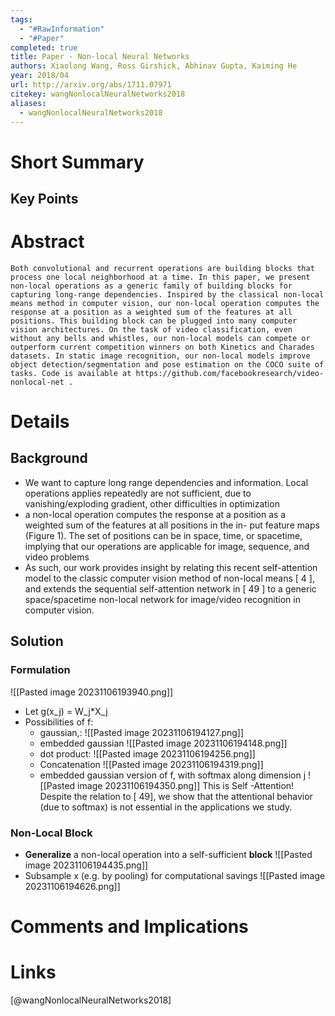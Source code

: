```yaml
---
tags:
  - "#RawInformation"
  - "#Paper"
completed: true
title: Paper - Non-local Neural Networks
authors: Xiaolong Wang, Ross Girshick, Abhinav Gupta, Kaiming He
year: 2018/04
url: http://arxiv.org/abs/1711.07971
citekey: wangNonlocalNeuralNetworks2018
aliases:
  - wangNonlocalNeuralNetworks2018
---
```


# Short Summary

## Key Points

# Abstract
```
Both convolutional and recurrent operations are building blocks that process one local neighborhood at a time. In this paper, we present non-local operations as a generic family of building blocks for capturing long-range dependencies. Inspired by the classical non-local means method in computer vision, our non-local operation computes the response at a position as a weighted sum of the features at all positions. This building block can be plugged into many computer vision architectures. On the task of video classification, even without any bells and whistles, our non-local models can compete or outperform current competition winners on both Kinetics and Charades datasets. In static image recognition, our non-local models improve object detection/segmentation and pose estimation on the COCO suite of tasks. Code is available at https://github.com/facebookresearch/video-nonlocal-net .
```
# Details
## Background
- We want to capture long range dependencies and information. Local operations applies repeatedly are not sufficient, due to vanishing/exploding gradient, other difficulties in optimization
- a non-local operation computes the response at a position as a weighted sum of the features at all positions in the in- put feature maps (Figure 1). The set of positions can be in space, time, or spacetime, implying that our operations are applicable for image, sequence, and video problems
- As such, our work provides insight by relating this recent self-attention model to the classic computer vision method of non-local means [ 4 ], and extends the sequential self-attention network in [ 49 ] to a generic space/spacetime non-local network for image/video recognition in computer vision.

## Solution

### Formulation
![[Pasted image 20231106193940.png]]
* Let g(x_j) = W_j\*X_j 
* Possibilities of f:
	- gaussian,: ![[Pasted image 20231106194127.png]]
	- embedded gaussian ![[Pasted image 20231106194148.png]]
	- dot product: ![[Pasted image 20231106194256.png]]
	- Concatenation ![[Pasted image 20231106194319.png]]
	- embedded gaussian version of f, with softmax along dimension j ![[Pasted image 20231106194350.png]]
This is Self -Attention!
Despite the relation to \[ 49], we show that the attentional behavior (due to softmax) is not essential in the applications we study.

### Non-Local Block
- **Generalize** a non-local operation into a self-sufficient **block**
![[Pasted image 20231106194435.png]]
- Subsample x (e.g. by pooling) for computational savings
![[Pasted image 20231106194626.png]]


# Comments and Implications

# Links
[@wangNonlocalNeuralNetworks2018]